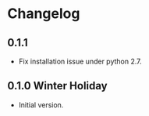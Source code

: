 # Changelog

## 0.1.1

- Fix installation issue under python 2.7.

## 0.1.0 Winter Holiday

- Initial version.
